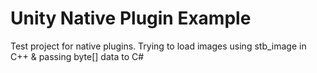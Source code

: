 # Unity Native Plugin Example
Test project for native plugins. Trying to load images using stb_image in C++ &amp; passing byte[] data to C#
